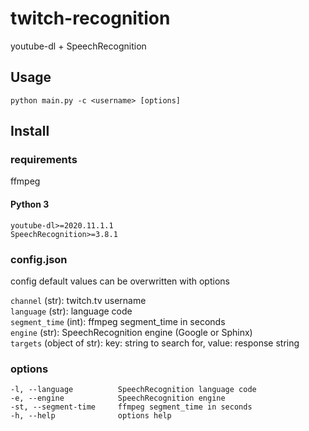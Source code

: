 # twitch-recognition
youtube-dl + SpeechRecognition

## Usage

    python main.py -c <username> [options]

## Install

### requirements

ffmpeg  

#### Python 3

    youtube-dl>=2020.11.1.1
    SpeechRecognition>=3.8.1

### config.json

config default values can be overwritten with options  

`channel`      (str): twitch.tv username  
`language`     (str): language code  
`segment_time` (int): ffmpeg segment_time in seconds  
`engine`       (str): SpeechRecognition engine (Google or Sphinx)  
`targets`      (object of str): key: string to search for, value: response string  

### options

    -l, --language          SpeechRecognition language code
    -e, --engine            SpeechRecognition engine
    -st, --segment-time     ffmpeg segment_time in seconds
    -h, --help              options help